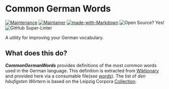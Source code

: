 # Common German Words

[![Maintenance](https://img.shields.io/badge/Maintained%3F-yes-green.svg)](https://GitHub.com/qu1queee/commongermanwords/graphs/commit-activity) [![Maintainer](https://img.shields.io/badge/maintainer-@qu1queee-blue)](https://github.com/qu1queee) [![made-with-Markdown](https://img.shields.io/badge/Made%20with-Markdown-1f425f.svg)](http://commonmark.org) ![Open Source? Yes!](https://badgen.net/badge/Open%20Source%20%3F/Yes%21/blue?icon=github) ![GitHub Super-Linter](https://github.com/qu1queee/commongermanwords/workflows/Lint%20Word%20Cards/badge.svg)

A utility for improving your German vocabulary.

## What does this do?

_**CommonGermanWords**_ provides definitions of the most common words used in the German language. This definition is extracted from [Wiktionary](https://de.wiktionary.org) and provided here via a consumable file(_see [words](https://github.com/qu1queee/commongermanwords/tree/main/german/words)_). The list of _den häufigsten Wörtern_ is based on the Leipzig Corpora [Collection](http://web.archive.org/web/20170227200416/http://wortschatz.uni-leipzig.de/html/wliste.html).
